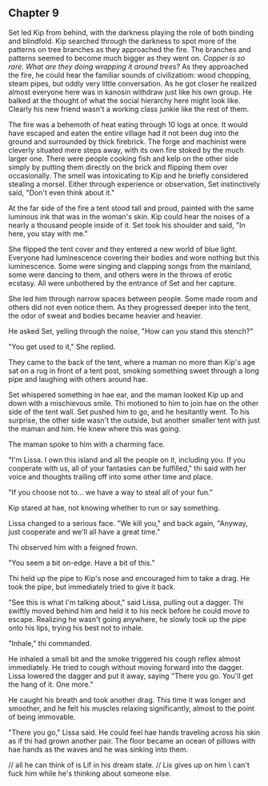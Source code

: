 

## Chapter 9


Set led Kip from behind, with the darkness playing the role of both binding and blindfold. Kip searched through the darkness to spot more of the patterns on tree branches as they approached the fire. The branches and patterns seemed to become much bigger as they went on. *Copper is so rare. What are they doing wrapping it around trees?* As they approached the fire, he could hear the familiar sounds of civilizatiom: wood chopping, steam pipes, but oddly very little conversation. As he got closer he realized almost everyone here was in kanosin withdraw just like his own group. He balked at the thought of what the social hierarchy here might look like. Clearly his new friend wasn't a working class junkie like the rest of them.

The fire was a behemoth of heat eating through 10 logs at once. It would have escaped and eaten the entire village had it not been dug into the ground and surrounded by thick firebrick. The forge and machinist were cleverly situated mere steps away, with its own fire stoked by the much larger one. There were people cooking fish and kelp on the other side simply by putting them directly on the brick and flipping them over occasionally. The smell was intoxicating to Kip and he briefly considered stealing a morsel. Either through experience or observation, Set instinctively said, "Don't even think about it."

At the far side of the fire a tent stood tall and proud, painted with the same luminous ink that was in the woman's skin. Kip could hear the noises of a nearly a thousand people inside of it. Set took his shoulder and said, "In here, you stay with me."

She flipped the tent cover and they entered a new world of blue light. Everyone had luminescence covering their bodies and wore nothing but this luminescence. Some were singing and clapping songs from the mainland, some were dancing to them, and others were in the throws of erotic ecstasy. All were unbothered by the entrance of Set and her capture.

She led him through narrow spaces between people. Some made room and others did not even notice them. As they progressed deeper into the tent, the odor of sweat and bodies became heavier and heavier.

He asked Set, yelling through the noise, "How can you stand this stench?"

"You get used to it," She replied.

They came to the back of the tent, where a maman no more than Kip's age sat on a rug in front of a tent post, smoking something sweet through a long pipe and laughing with others around hae.

Set whispered something in hae ear, and the maman looked Kip up and down with a mischievous smile. Thi motioned to him to join hae on the other side of the tent wall. Set pushed him to go, and he hesitantly went. To his surprise, the other side wasn't the outside, but another smaller tent with just the maman and him. He knew where this was going.

The maman spoke to him with a charming face.

"I'm Lissa. I own this island and all the people on it, including you. If you cooperate with us, all of your fantasies can be fulfilled," thi said with her voice and thoughts trailing off into some other time and place.

"If you choose not to... we have a way to steal all of your fun."

Kip stared at hae, not knowing whether to run or say something.

Lissa changed to a serious face. "We kill you," and back again, "Anyway, just cooperate and we'll all have a great time."

Thi observed him with a feigned frown.

"You seem a bit on-edge. Have a bit of this."

Thi held up the pipe to Kip's nose and encouraged him to take a drag. He took the pipe, but immediately tried to give it back.

"See this is what I'm talking about," said Lissa, pulling out a dagger. Thi swiftly moved behind him and held it to his neck before he could move to escape. Realizing he wasn't going anywhere, he slowly took up the pipe onto his lips, trying his best not to inhale.

"Inhale," thi commanded.

He inhaled a small bit and the smoke triggered his cough reflex almost immediately. He tried to cough without moving forward into the dagger. Lissa lowered the dagger and put it away, saying "There you go. You'll get the hang of it. One more."

He caught his breath and took another drag. This time it was longer and smoother, and he felt his muscles relaxing significantly, almost to the point of being immovable.

"There you go," Lissa said. He could feel hae hands traveling across his skin as if thi had grown another pair. The floor became an ocean of pillows with hae hands as the waves and he was sinking into them.

// all he can think of is Lif in his dream state.
// Lis gives up on him \ can't fuck him while he's thinking about someone else.
